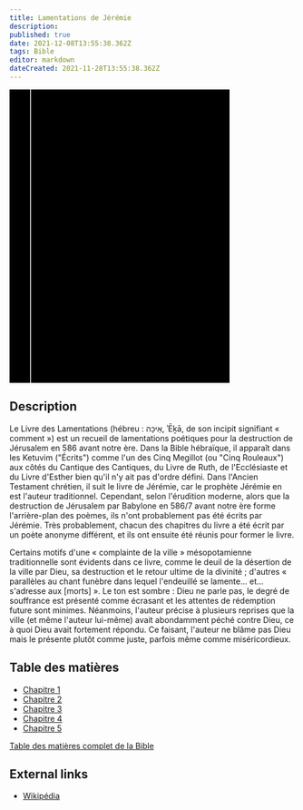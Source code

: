 ```yaml
---
title: Lamentations de Jérémie
description: 
published: true
date: 2021-12-08T13:55:38.362Z
tags: Bible
editor: markdown
dateCreated: 2021-11-28T13:55:38.362Z
---
```


<div class="urantiapedia-book-front urantiapedia-book-bible">
<svg xmlns="http://www.w3.org/2000/svg"
	width="102.6mm" height="136.8mm"
	viewBox="0 0 102.6 136.8" version="1.1">
	<g transform="translate(-7,-5)">
		<rect width="9.6" height="136.8" x="7" y="5" />
		<rect width="96.9" height="136.8" x="17" y="5" />
		<text style="font-size:5px" x="61" y="22">LA BIBLE</text>
		<text style="font-size:4px" x="61" y="125">French Louis Segond Bible, 1910</text>
		<text style="font-size:9px" x="61" y="60">Lamentations de Jérémie</text>
	</g>
</svg>
</div>

## Description


Le Livre des Lamentations (hébreu : אֵיכָה, ʾĒḵā, de son incipit signifiant « comment ») est un recueil de lamentations poétiques pour la destruction de Jérusalem en 586 avant notre ère. Dans la Bible hébraïque, il apparaît dans les Ketuvim ("Écrits") comme l'un des Cinq Megillot (ou "Cinq Rouleaux") aux côtés du Cantique des Cantiques, du Livre de Ruth, de l'Ecclésiaste et du Livre d'Esther bien qu'il n'y ait pas d'ordre défini. Dans l'Ancien Testament chrétien, il suit le livre de Jérémie, car le prophète Jérémie en est l'auteur traditionnel. Cependant, selon l'érudition moderne, alors que la destruction de Jérusalem par Babylone en 586/7 avant notre ère forme l'arrière-plan des poèmes, ils n'ont probablement pas été écrits par Jérémie. Très probablement, chacun des chapitres du livre a été écrit par un poète anonyme différent, et ils ont ensuite été réunis pour former le livre.

Certains motifs d'une « complainte de la ville » mésopotamienne traditionnelle sont évidents dans ce livre, comme le deuil de la désertion de la ville par Dieu, sa destruction et le retour ultime de la divinité ; d'autres « parallèles au chant funèbre dans lequel l'endeuillé se lamente... et... s'adresse aux [morts] ». Le ton est sombre : Dieu ne parle pas, le degré de souffrance est présenté comme écrasant et les attentes de rédemption future sont minimes. Néanmoins, l'auteur précise à plusieurs reprises que la ville (et même l'auteur lui-même) avait abondamment péché contre Dieu, ce à quoi Dieu avait fortement répondu. Ce faisant, l'auteur ne blâme pas Dieu mais le présente plutôt comme juste, parfois même comme miséricordieux. 

## Table des matières

- [Chapitre 1](/fr/Bible/Lamentations/1)
- [Chapitre 2](/fr/Bible/Lamentations/2)
- [Chapitre 3](/fr/Bible/Lamentations/3)
- [Chapitre 4](/fr/Bible/Lamentations/4)
- [Chapitre 5](/fr/Bible/Lamentations/5)



[Table des matières complet de la Bible](/fr/index/bible)


## External links

- [Wikipédia](https://en.wikipedia.org/wiki/Book_of_Lamentations)